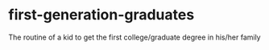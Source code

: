 # first-generation-graduates
The routine of a kid to get the first college/graduate degree in his/her family
